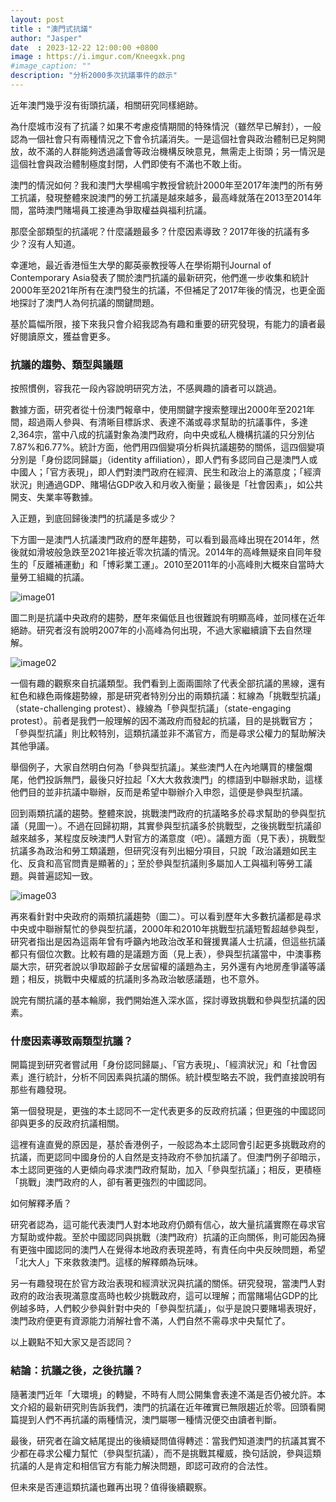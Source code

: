```yaml
---
layout: post
title : "澳門式抗議"
author: "Jasper"
date  : 2023-12-22 12:00:00 +0800
image : https://i.imgur.com/Kneegxk.png
#image_caption: ""
description: "分析2000多次抗議事件的啟示"
---
```


近年澳門幾乎沒有街頭抗議，相關研究同樣絕跡。

<!--more-->

為什麼城市沒有了抗議？如果不考慮疫情期間的特殊情況（雖然早已解封），一般認為一個社會只有兩種情況之下會令抗議消失。一是這個社會與政治體制已足夠開放，故不滿的人群能夠透過議會等政治機構反映意見，無需走上街頭；另一情況是這個社會與政治體制極度封閉，人們即使有不滿也不敢上街。

澳門的情況如何？我和澳門大學楊鳴宇教授曾統計2000年至2017年澳門的所有勞工抗議，發現整體來說澳門的勞工抗議是越來越多，最高峰就落在2013至2014年間，當時澳門賭場員工接連為爭取權益與福利抗議。

那麼全部類型的抗議呢？什麼議題最多？什麼因素導致？2017年後的抗議有多少？沒有人知道。

幸運地，最近香港恒生大學的鄺英豪教授等人在學術期刊Journal of Contemporary Asia發表了關於澳門抗議的最新研究，他們進一步收集和統計2000年至2021年所有在澳門發生的抗議，不但補足了2017年後的情況，也更全面地探討了澳門人為何抗議的關鍵問題。

基於篇幅所限，接下來我只會介紹我認為有趣和重要的研究發現，有能力的讀者最好閱讀原文，獲益會更多。


### 抗議的趨勢、類型與議題

按照慣例，容我花一段內容說明研究方法，不感興趣的讀者可以跳過。

數據方面，研究者從十份澳門報章中，使用關鍵字搜索整理出2000年至2021年間，超過兩人參與、有清晰目標訴求、表達不滿或尋求幫助的抗議事件，多達2,364宗，當中八成的抗議對象為澳門政府，向中央或私人機構抗議的只分別佔7.87%和6.77%。統計方面，他們用四個變項分析與抗議趨勢的關係，這四個變項分別是「身份認同歸屬」（identity affiliation），即人們有多認同自己是澳門人或中國人；「官方表現」，即人們對澳門政府在經濟、民生和政治上的滿意度；「經濟狀況」則通過GDP、賭場佔GDP收入和月收入衡量；最後是「社會因素」，如公共開支、失業率等數據。

入正題，到底回歸後澳門的抗議是多或少？

下方圖一是澳門人抗議澳門政府的歷年趨勢，可以看到最高峰出現在2014年，然後就如滑坡般急跌至2021年接近零次抗議的情況。2014年的高峰無疑來自同年發生的「反離補運動」和「博彩業工運」。2010至2011年的小高峰則大概來自當時大量勞工組織的抗議。

![image01](https://i.imgur.com/PDPvMdO.png)

圖二則是抗議中央政府的趨勢，歷年來偏低且也很難說有明顯高峰，並同樣在近年絕跡。研究者沒有說明2007年的小高峰為何出現，不過大家繼續讀下去自然理解。

![image02](https://i.imgur.com/xptJ0IB.png)

一個有趣的觀察來自抗議類型。我們看到上面兩圖除了代表全部抗議的黑線，還有紅色和綠色兩條趨勢線，那是研究者特別分出的兩類抗議：紅線為「挑戰型抗議」（state-challenging protest）、綠線為「參與型抗議」（state-engaging protest）。前者是我們一般理解的因不滿政府而發起的抗議，目的是挑戰官方；「參與型抗議」則比較特別，這類抗議並非不滿官方，而是尋求公權力的幫助解決其他爭議。

舉個例子，大家自然明白何為「參與型抗議」。某些澳門人在內地購買的樓盤爛尾，他們投訴無門，最後只好拉起「X大大救救澳門」的標語到中聯辦求助，這樣他們目的並非抗議中聯辦，反而是希望中聯辦介入申怨，這便是參與型抗議。

回到兩類抗議的趨勢。整體來說，挑戰澳門政府的抗議略多於尋求幫助的參與型抗議（見圖一）。不過在回歸初期，其實參與型抗議多於挑戰型，之後挑戰型抗議卻越來越多，某程度反映澳門人對官方的滿意度（吧）。議題方面（見下表），挑戰型抗議多為政治和勞工類議題，但研究沒有列出細分項目，只說「政治議題如民主化、反貪和高官問責是顯著的」；至於參與型抗議則多屬加人工與福利等勞工議題。與普遍認知一致。

![image03](https://i.imgur.com/R1n7tTN.png)

再來看針對中央政府的兩類抗議趨勢（圖二）。可以看到歷年大多數抗議都是尋求中央或中聯辦幫忙的參與型抗議，2000年和2010年挑戰型抗議短暫超越參與型，研究者指出是因為這兩年曾有呼籲內地政治改革和聲援異議人士抗議，但這些抗議都只有個位次數。比較有趣的是議題方面（見上表），參與型抗議當中，中澳事務屬大宗，研究者說以爭取超齡子女居留權的議題為主，另外還有內地房產爭議等議題；相反，挑戰中央權威的抗議則多為政治敏感議題，也不意外。

說完有關抗議的基本輪廓，我們開始進入深水區，探討導致挑戰和參與型抗議的因素。


### 什麼因素導致兩類型抗議？

開篇提到研究者嘗試用「身份認同歸屬」、「官方表現」、「經濟狀況」和「社會因素」進行統計，分析不同因素與抗議的關係。統計模型略去不說，我們直接說明有那些有趣發現。

第一個發現是，更強的本土認同不一定代表更多的反政府抗議；但更強的中國認同卻與更多的反政府抗議相關。

這裡有違直覺的原因是，基於香港例子，一般認為本土認同會引起更多挑戰政府的抗議，而更認同中國身份的人自然是支持政府不參加抗議了。但澳門例子卻暗示，本土認同更強的人更傾向尋求澳門政府幫助，加入「參與型抗議」；相反，更積極「挑戰」澳門政府的人，卻有著更強烈的中國認同。

如何解釋矛盾？

研究者認為，這可能代表澳門人對本地政府仍頗有信心，故大量抗議實際在尋求官方幫助或仲裁。至於中國認同與挑戰（澳門政府）抗議的正向關係，則可能因為擁有更強中國認同的澳門人在覺得本地政府表現差時，有責任向中央反映問題，希望「北大人」下來救救澳門。這樣的解釋頗為玩味。

另一有趣發現在於官方政治表現和經濟狀況與抗議的關係。研究發現，當澳門人對政府的政治表現滿意度高時也較少挑戰政府，這可以理解；而當賭場佔GDP的比例越多時，人們較少參與針對中央的「參與型抗議」，似乎是說只要賭場表現好，澳門政府便更有資源能力消解社會不滿，人們自然不需尋求中央幫忙了。

以上觀點不知大家又是否認同？


### 結論：抗議之後，之後抗議？

隨著澳門近年「大環境」的轉變，不時有人問公開集會表達不滿是否仍被允許。本文介紹的最新研究則告訴我們，澳門的抗議在近年確實已無限趨近於零。回頭看開篇提到人們不再抗議的兩種情況，澳門屬哪一種情況便交由讀者判斷。

最後，研究者在論文結尾提出的後續疑問值得轉述：當我們知道澳門的抗議其實不少都在尋求公權力幫忙（參與型抗議），而不是挑戰其權威，換句話說，參與這類抗議的人是肯定和相信官方有能力解決問題，即認可政府的合法性。

但未來是否連這類抗議也難再出現？值得後續觀察。

<!--END-->
